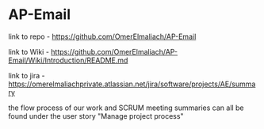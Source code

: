 # AP-Email
link to repo - 
https://github.com/OmerElmaliach/AP-Email

link to Wiki -
[https://github.com/OmerElmaliach/AP-Email/Wiki/Introduction/README.md
](https://github.com/OmerElmaliach/AP-Email/tree/c815d3dc0a05dcb9b4e8cc89e01ae04e124f2636/Wiki/Introduction)

link to jira -
https://omerelmaliachprivate.atlassian.net/jira/software/projects/AE/summary

the flow process of our work and SCRUM meeting summaries can all be found under the user story "Manage project process"
